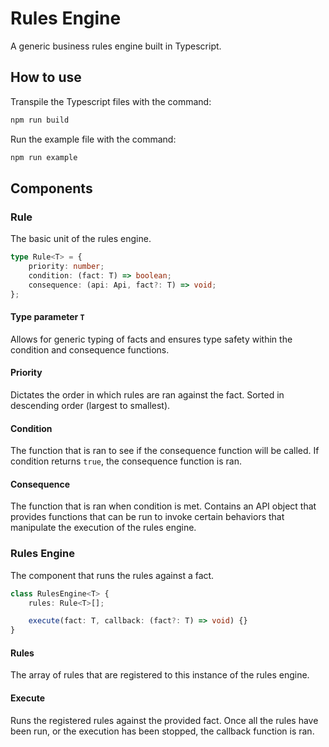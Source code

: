 # Rules Engine

A generic business rules engine built in Typescript.

## How to use

Transpile the Typescript files with the command:

```bash
npm run build
```

Run the example file with the command:

```bash
npm run example
```

## Components

### Rule

The basic unit of the rules engine.

```ts
type Rule<T> = {
    priority: number;
    condition: (fact: T) => boolean;
    consequence: (api: Api, fact?: T) => void;
};
```

#### Type parameter `T`

Allows for generic typing of facts and ensures type safety within the condition and consequence functions.

#### Priority

Dictates the order in which rules are ran against the fact. Sorted in descending order (largest to smallest).

#### Condition

The function that is ran to see if the consequence function will be called. If condition returns `true`, the consequence function is ran.

#### Consequence

The function that is ran when condition is met. Contains an API object that provides functions that can be run to invoke certain behaviors that manipulate the execution of the rules engine.

### Rules Engine

The component that runs the rules against a fact.

```ts
class RulesEngine<T> {
    rules: Rule<T>[];

    execute(fact: T, callback: (fact?: T) => void) {}
}
```

#### Rules

The array of rules that are registered to this instance of the rules engine.

#### Execute

Runs the registered rules against the provided fact. Once all the rules have been run, or the execution has been stopped, the callback function is ran.
